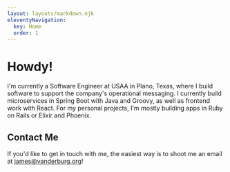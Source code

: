 ```yaml
---
layout: layouts/markdown.njk
eleventyNavigation:
  key: Home
  order: 1
---
```


# Howdy!

I'm currently a Software Engineer at USAA in Plano, Texas, where I build software to support the company's operational messaging. I currently build microservices in Spring Boot with Java and Groovy, as well as frontend work with React. For my personal projects, I'm mostly building apps in Ruby on Rails or Elixir and Phoenix.

## Contact Me

If you'd like to get in touch with me, the easiest way is to shoot me an email at [james@vanderburg.org](mailto:james@vanderburg.org)!

